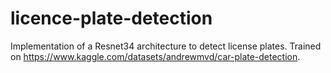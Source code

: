 # licence-plate-detection
Implementation of a Resnet34 architecture to detect license plates. Trained on https://www.kaggle.com/datasets/andrewmvd/car-plate-detection. 
